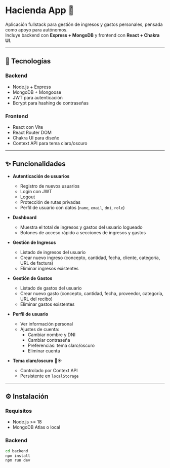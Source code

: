 # Hacienda App 💼

Aplicación fullstack para gestión de ingresos y gastos personales, pensada como apoyo para autónomos.  
Incluye backend con **Express + MongoDB** y frontend con **React + Chakra UI**.

---

## 🚀 Tecnologías

### Backend

- Node.js + Express
- MongoDB + Mongoose
- JWT para autenticación
- Bcrypt para hashing de contraseñas

### Frontend

- React con Vite
- React Router DOM
- Chakra UI para diseño
- Context API para tema claro/oscuro

---

## ✨ Funcionalidades

- **Autenticación de usuarios**

  - Registro de nuevos usuarios
  - Login con JWT
  - Logout
  - Protección de rutas privadas
  - Perfil de usuario con datos (`name`, `email`, `dni`, `role`)

- **Dashboard**

  - Muestra el total de ingresos y gastos del usuario logueado
  - Botones de acceso rápido a secciones de ingresos y gastos

- **Gestión de Ingresos**

  - Listado de ingresos del usuario
  - Crear nuevo ingreso (concepto, cantidad, fecha, cliente, categoría, URL de factura)
  - Eliminar ingresos existentes

- **Gestión de Gastos**

  - Listado de gastos del usuario
  - Crear nuevo gasto (concepto, cantidad, fecha, proveedor, categoría, URL del recibo)
  - Eliminar gastos existentes

- **Perfil de usuario**

  - Ver información personal
  - Ajustes de cuenta:
    - Cambiar nombre y DNI
    - Cambiar contraseña
    - Preferencias: tema claro/oscuro
    - Eliminar cuenta

- **Tema claro/oscuro** 🌙☀️
  - Controlado por Context API
  - Persistente en `localStorage`

---

## ⚙️ Instalación

### Requisitos

- Node.js >= 18
- MongoDB Atlas o local

### Backend

```bash
cd backend
npm install
npm run dev
```
